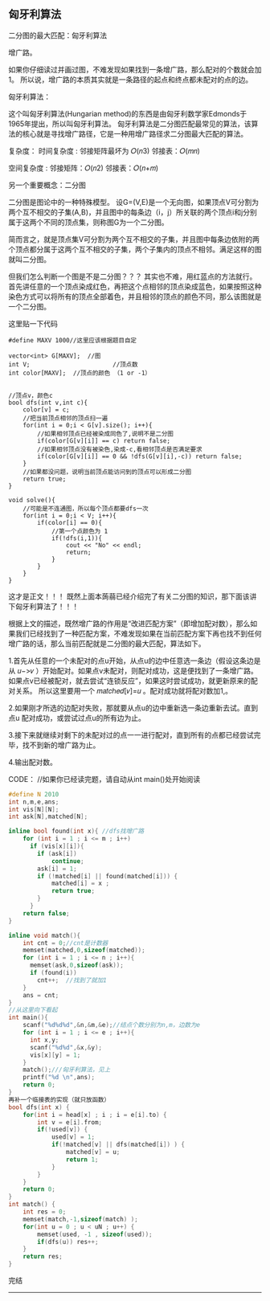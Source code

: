 
## 匈牙利算法

二分图的最大匹配：匈牙利算法

增广路。

如果你仔细读过并画过图，不难发现如果找到一条增广路，那么配对的个数就会加1。
所以说，增广路的本质其实就是一条路径的起点和终点都未配对的点的边。

匈牙利算法：

这个叫匈牙利算法(Hungarian method)的东西是由匈牙利数学家Edmonds于1965年提出，所以叫匈牙利算法。
匈牙利算法是二分图匹配最常见的算法，该算法的核心就是寻找增广路径，它是一种用增广路径求二分图最大匹配的算法。

复杂度：
时间复杂度 :
邻接矩阵最坏为 𝑂(𝑛3)
邻接表：𝑂(𝑚𝑛)

空间复杂度 :
邻接矩阵：𝑂(𝑛2)
邻接表：𝑂(𝑛+𝑚)

另一个重要概念：二分图

二分图是图论中的一种特殊模型。
设G=(V,E)是一个无向图，如果顶点V可分割为两个互不相交的子集(A,B)，并且图中的每条边（i，j）所关联的两个顶点i和j分别属于这两个不同的顶点集，则称图G为一个二分图。

简而言之，就是顶点集V可分割为两个互不相交的子集，并且图中每条边依附的两个顶点都分属于这两个互不相交的子集，两个子集内的顶点不相邻。满足这样的图就叫二分图。

但我们怎么判断一个图是不是二分图？？？
其实也不难，用红蓝点的方法就行。首先讲任意的一个顶点染成红色，再把这个点相邻的顶点染成蓝色，如果按照这种染色方式可以将所有的顶点全部着色，并且相邻的顶点的颜色不同，那么该图就是一个二分图。

这里贴一下代码

```cgo
#define MAXV 1000//这里应该根据题目自定

vector<int> G[MAXV];  //图
int V;                       //顶点数
int color[MAXV];  //顶点的颜色 （1 or -1）


//顶点v，颜色c
bool dfs(int v,int c){
    color[v] = c;
    //把当前顶点相邻的顶点扫一遍
    for(int i = 0;i < G[v].size(); i++){
        //如果相邻顶点已经被染成同色了,说明不是二分图
        if(color[G[v][i]] == c) return false;
        //如果相邻顶点没有被染色,染成-c,看相邻顶点是否满足要求
        if(color[G[v][i]] == 0 && !dfs(G[v][i],-c)) return false;
    }
    //如果都没问题，说明当前顶点能访问到的顶点可以形成二分图
    return true;
}

void solve(){
    //可能是不连通图，所以每个顶点都要dfs一次
    for(int i = 0;i < V; i++){
        if(color[i] == 0){
            //第一个点颜色为 1
            if(!dfs(i,1)){
                cout << "No" << endl;
                return;
            }
        }
    }
}
```

这才是正文！！！
既然上面本蒟蒻已经介绍完了有关二分图的知识，那下面该讲下匈牙利算法了！！！

根据上文的描述，既然增广路的作用是“改进匹配方案”（即增加配对数），那么如果我们已经找到了一种匹配方案，不难发现如果在当前匹配方案下再也找不到任何增广路的话，那么当前匹配就是二分图的最大匹配，算法如下。

1.首先从任意的一个未配对的点u开始，从点u的边中任意选一条边（假设这条边是从 𝑢−>𝑣 ）开始配对。如果点v未配对，则配对成功，这是便找到了一条增广路。如果点v已经被配对，就去尝试“连锁反应”，如果这时尝试成功，就更新原来的配对关系。
所以这里要用一个 𝑚𝑎𝑡𝑐ℎ𝑒𝑑[𝑣]=𝑢 。配对成功就将配对数加1,。

2.如果刚才所选的边配对失败，那就要从点u的边中重新选一条边重新去试。直到点u
配对成功，或尝试过点u的所有边为止。

3.接下来就继续对剩下的未配对过的点一一进行配对，直到所有的点都已经尝试完毕，找不到新的增广路为止。

4.输出配对数。

CODE：
//如果你已经读完题，请自动从int main()处开始阅读

```cpp
#define N 2010
int n,m,e,ans;
int vis[N][N];
int ask[N],matched[N];

inline bool found(int x){ //dfs找增广路
    for (int i = 1 ; i <= m ; i++)
      if (vis[x][i]){
        if (ask[i])
            continue;
        ask[i] = 1;
        if (!matched[i] || found(matched[i])) {
            matched[i] = x ;
            return true;
        }
      }
    return false;
}

inline void match(){
    int cnt = 0;//cnt是计数器
    memset(matched,0,sizeof(matched));
    for (int i = 1 ; i <= n ; i++){
      memset(ask,0,sizeof(ask));
      if (found(i))
        cnt++;  //找到了就加1
    }
    ans = cnt;
}
//从这里向下看起
int main(){
    scanf("%d%d%d",&n,&m,&e);//结点个数分别为n,m，边数为e
    for (int i = 1 ; i <= e ; i++){
      int x,y;
      scanf("%d%d",&x,&y);
      vis[x][y] = 1;
    }
    match();///匈牙利算法，见上
    printf("%d \n",ans);
    return 0;
}
再补一个临接表的实现（就只放函数）
bool dfs(int x) {
    for(int i = head[x] ; i ; i = e[i].to) {
        int v = e[i].from;
        if(!used[v]) {
            used[v] = 1;
            if(!matched[v] || dfs(matched[i]) ) {
                matched[v] = u;
                return 1;
            }
        }
    }
    return 0;
}
int match() {
    int res = 0;
    memset(match,-1,sizeof(match) );
    for(int u = 0 ; u < uN ; u++) {
        memset(used, -1 , sizeof(used));
        if(dfs(u)) res++;
    }
    return res;
}
```

完结

---
